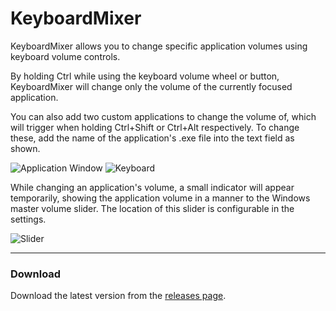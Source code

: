 # KeyboardMixer
KeyboardMixer allows you to change specific application volumes using keyboard volume controls.

By holding Ctrl while using the keyboard volume wheel or button, KeyboardMixer will change only the volume of the currently focused application.

You can also add two custom applications to change the volume of, which will trigger when holding Ctrl+Shift or Ctrl+Alt respectively. To change these, add the name of the application's .exe file into the text field as shown.

![Application Window](https://i.imgur.com/55VAmCT.png "Application Window")  ![Keyboard](https://i.imgur.com/jWiJCiS.png "Keyboard")

While changing an application's volume, a small indicator will appear temporarily, showing the application volume in a manner to the Windows master volume slider. The location of this slider is configurable in the settings.



![Slider](https://i.imgur.com/FPNJ8IX.png "Slider")
<br>

------------


### Download

Download the latest version from the [releases page](https://github.com/MrTroot/KeyboardMixer/releases/ "releases page").
